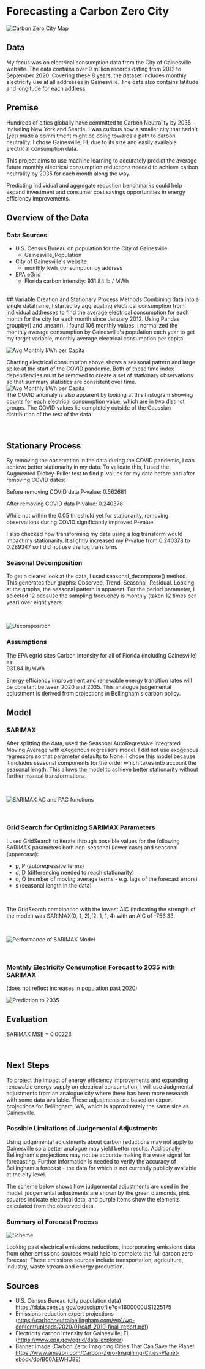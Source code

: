 # Forecasting a Carbon Zero City
 
![Carbon Zero City Map](images/CO20_map.jpg)
 
## Data
 
My focus was on electrical consumption data from the City of Gainesville website. The data contains over 9 million records dating from 2012 to September 2020. Covering these 8 years, the dataset includes monthly electricity use at all addresses in Gainesville. The data also contains latitude and longitude for each address.
<br>
 
## Premise
 
Hundreds of cities globally have committed to Carbon Neutrality by 2035 - including New York and Seattle. I was curious how a smaller city that hadn't (yet) made a commitment might be doing towards a path to carbon neutrality. I chose Gainesville, FL due to its size and easily available electrical consumption data.
 
This project aims to use machine learning to accurately predict the average future monthly electrical consumption reductions needed to achieve carbon neutrality by 2035 for each month along the way.
 
Predicting individual and aggregate reduction benchmarks could help expand investment and consumer cost savings opportunities in energy efficiency improvements.
<br>
 
## Overview of the Data
 
### Data Sources
 
* U.S. Census Bureau on population for the City of Gainesville
   * Gainesville_Population
* City of Gainesville's website
   * monthly_kwh_consumption by address
* EPA eGrid
   * Florida carbon intensity: 931.84 lb / MWh
<br>
## Variable Creation and Stationary Process Methods
Combining data into a single dataframe, I started by aggregating electrical consumption from individual addresses to find the average electrical consumption for each month for the city for each month since January 2012. Using Pandas groupby() and .mean(), I found 106 monthly values. I normalized the monthly average consumption by Gainesville's population each year to get my target variable, monthly average electrical consumption per capita.
 
![Avg Monthly kWh per Capita](images/kWh_per_capita.png)
 
Charting electrical consumption above shows a seasonal pattern and large spike at the start of the COVID pandemic. Both of these time index dependencies must be removed to create a set of stationary observations so that summary statistics are consistent over time.
<br>
![Avg Monthly kWh per Capita](images/med_count_hist.png)
<br>
The COVID anomaly is also apparent by looking at this histogram showing counts for each electrical consumption value, which are in two distinct groups. The COVID values lie completely outside of the Gaussian distribution of the rest of the data.
 
<br>
 
## Stationary Process
 
By removing the observation in the data during the COVID pandemic, I can achieve better stationarity in my data. To validate this, I used the Augmented Dickey-Fuller test to find p-values for my data before and after removing COVID dates:
 
Before removing COVID data P-value: 0.562681
 
After removing COVID data P-value: 0.240378
 
While not within the 0.05 threshold yet for stationarity, removing observations during COVID significantly improved P-value.
 
I also checked how transforming my data using a log transform would impact my stationarity. It slightly increased my P-value from 0.240378 to 0.289347 so I did not use the log transform.
<br>
 
### Seasonal Decomposition
 
To get a clearer look at the data, I used seasonal_decompose() method. This generates four graphs: Observed, Trend, Seasonal, Residual. Looking at the graphs, the seasonal pattern is apparent. For the period parameter, I selected 12 because the sampling frequency is monthly (taken 12 times per year) over eight years.
 
<br>
 
![Decomposition](images/seas_decomp.png)
 
### Assumptions
 
The EPA egrid sites Carbon intensity for all of Florida (including Gainesville) as:<br>
931.84 lb/MWh
 
Energy efficiency improvement and renewable energy transition rates will be constant between 2020 and 2035. This analogue judgemental adjustment is derived from projections in Bellingham's carbon policy.
 
## Model
 
### SARIMAX
 
After splitting the data, used the Seasonal AutoRegressive Integrated Moving Average with eXogenous regressors model. I did not use exogenous regressors so that parameter defaults to None. I chose this model because it includes seasonal components for the order which takes into account the seasonal length. This allows the model to achieve better stationarity without further manual transformations.
 
<br>
 
![SARIMAX AC and PAC functions](images/AC_PAC_functions.png)
 
<br>
 
### Grid Search for Optimizing SARIMAX Parameters
I used GridSearch to iterate through possible values for the following SARIMAX parameters both non-seasonal (lower case) and seasonal (uppercase):
* p, P (autoregressive terms)
* d, D (differencing needed to reach stationarity)
* q, Q (number of moving average terms - e.g. lags of the forecast errors)
* s (seasonal length in the data)
<br>
 
The GridSearch combination with the lowest AIC (indicating the strength of the model) was SARIMAX(0, 1, 2),(2, 1, 1, 4) with an AIC of -756.33.
 
<br>
 
![Performance of SARIMAX Model](images/test_pred_plot.png)
 
<br>
 
### Monthly Electricity Consumption Forecast to 2035 with SARIMAX
(does not reflect increases in population past 2020)
 
![Prediction to 2035](images/pred_plot.png)
 
## Evaluation
 
SARIMAX MSE = 0.00223
 
<br>
 
## Next Steps
 
To project the impact of energy efficiency improvements and expanding renewable energy supply on electrical consumption, I will use Judgmental adjustments from an analogue city where there has been more research with some data available. These adjustments are based on expert projections for Bellingham, WA, which is approximately the same size as Gainesville.
 
### Possible Limitations of Judgemental Adjustments
 
Using judgemental adjustments about carbon reductions may not apply to Gainesville so a better analogue may yield better results. Additionally, Bellingham's projections may not be accurate making it a weak signal for forecasting. Further information is needed to verify the accuracy of Bellingham's forecast - the data for which is not currently publicly available at the city level.
 
The scheme below shows how judgemental adjustments are used in the model: judgemental adjustments are shown by the green diamonds, pink squares indicate electrical data, and purple items show the elements calculated from the observed data.
 
### Summary of Forecast Process
 
![Scheme](images/scheme.png)
 
Looking past electrical emissions reductions, incorporating emissions data from other emissions sources would help to complete the full carbon zero forecast. These emissions sources include transportation, agriculture, industry, waste stream and energy production.
 
 
## Sources
* U.S. Census Bureau (city population data)
https://data.census.gov/cedsci/profile?g=1600000US1225175
* Emissions reduction expert projections (https://carbonneutralbellingham.com/wp1/wp-content/uploads/2020/01/catf_2019_final_report.pdf)
* Electricity carbon intensity for Gainesville, FL (https://www.epa.gov/egrid/data-explorer)
* Banner image (Carbon Zero: Imagining Cities That Can Save the Planet  https://www.amazon.com/Carbon-Zero-Imagining-Cities-Planet-ebook/dp/B00AEWHU8E)
 
 
 
 
 
 

